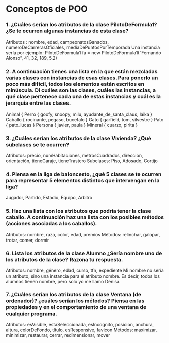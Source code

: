 # Conceptos de POO

### 1. ¿Cuáles serían los atributos de la clase PilotoDeFormula1? ¿Se te ocurren algunas instancias de esta clase?

Atributos : nombre, edad, campeonatosGanados, numeroDeCarrerasOficiales, mediaDePuntosPorTemporada
Una instancia sería por ejemplo:
PilotoDeFormula1 fa = new PilotoDeFormula1(“Fernando Alonso”, 41, 32, 189, 5.2)

### 2. A continuación tienes una lista en la que están mezcladas varias clases con instancias de esas clases. Para ponerlo un poco más difícil, todos los elementos están escritos en minúscula. Di cuáles son las clases, cuáles las instancias, a qué clase pertenece cada una de estas instancias y cuál es la jerarquía entre las clases.

Animal {
    Perro { goofy, snoopy, milu, ayudante_de_santa_claus, laika }
    Caballo { rocinante, pegaso, bucefalo }
    Gato { garfield, tom, silvestre }
    Pato { pato_lucas }
    Persona { javier, paula }
Mineral { cuarzo, pirita }

### 3. ¿Cuáles serían los atributos de la clase Vivienda? ¿Qué subclases se te ocurren? 

Atributos: precio, numHabitaciones, metrosCuadrados, direccion, orientación, tieneGaraje, tieneTrastero
Subclases: Piso, Adosado, Cortijo

### 4. Piensa en la liga de baloncesto, ¿qué 5 clases se te ocurren para representar 5 elementos distintos que intervengan en la liga? 

Jugador, Partido, Estadio, Equipo, Arbitro

### 5. Haz una lista con los atributos que podría tener la clase caballo. A continuación haz una lista con los posibles métodos (acciones asociadas a los caballos). 

Atributos: nombre, raza, color, edad, premios
Métodos: relinchar, galopar, trotar, comer, dormir

### 6. Lista los atributos de la clase Alumno ¿Sería nombre uno de los atributos de la clase? Razona tu respuesta. 

Atributos: nombre, género, edad, curso, tfn, expediente
Mi nombre no sería un atributo, sino una instancia para el atributo nombre. Es decir, todos los alumnos tienen nombre, pero solo yo me llamo Denisa.

### 7. ¿Cuáles serían los atributos de la clase Ventana (de ordenador)? ¿cuáles serían los métodos? Piensa en las propiedades y en el comportamiento de una ventana de cualquier programa.

Atributos: esVisible, estaSeleccionada, esIncognito, posicion, anchura, altura, colorDeFondo, título, esResponsive, favicon
Métodos: maximizar, minimizar, restaurar, cerrar, redimensionar, mover

